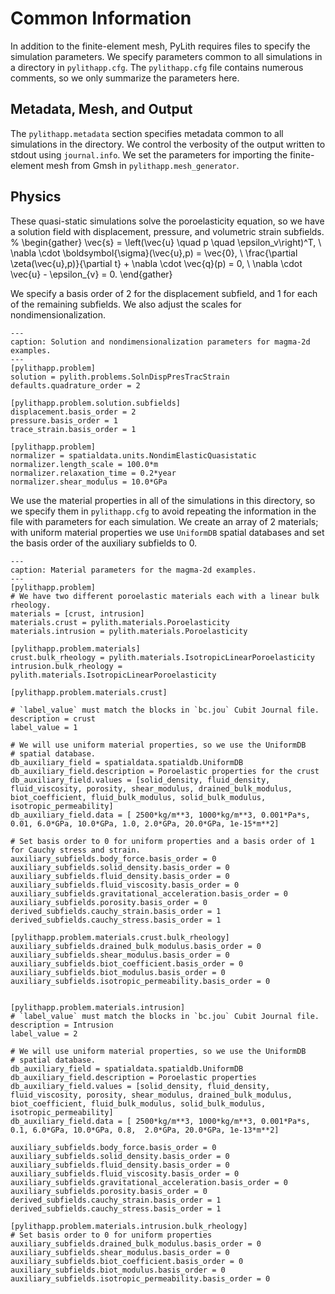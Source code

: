 # Common Information

In addition to the finite-element mesh, PyLith requires files to specify the simulation parameters.
We specify parameters common to all simulations in a directory in `pylithapp.cfg`.
The `pylithapp.cfg` file contains numerous comments, so we only summarize the parameters here.

## Metadata, Mesh, and Output

The `pylithapp.metadata` section specifies metadata common to all simulations in the directory.
We control the verbosity of the output written to stdout using `journal.info`.
We set the parameters for importing the finite-element mesh from Gmsh in `pylithapp.mesh_generator`. 

## Physics

These quasi-static simulations solve the poroelasticity equation, so we have a solution field with  displacement, pressure, and volumetric strain subfields.
%
\begin{gather}
\vec{s} = \left(\vec{u} \quad p \quad \epsilon_v\right)^T, \\
\nabla \cdot \boldsymbol{\sigma}(\vec{u},p) = \vec{0}, \\
\frac{\partial \zeta(\vec{u},p)}{\partial t} + \nabla \cdot \vec{q}(p) = 0, \\
\nabla \cdot \vec{u} - \epsilon_{v} = 0.
\end{gather}

We specify a basis order of 2 for the displacement subfield, and 1 for each of the remaining subfields.
We also adjust the scales for nondimensionalization.

```{code-block} cfg
---
caption: Solution and nondimensionalization parameters for magma-2d examples.
---
[pylithapp.problem]
solution = pylith.problems.SolnDispPresTracStrain
defaults.quadrature_order = 2

[pylithapp.problem.solution.subfields]
displacement.basis_order = 2
pressure.basis_order = 1
trace_strain.basis_order = 1

[pylithapp.problem]
normalizer = spatialdata.units.NondimElasticQuasistatic
normalizer.length_scale = 100.0*m
normalizer.relaxation_time = 0.2*year
normalizer.shear_modulus = 10.0*GPa
```

We use the material properties in all of the simulations in this directory, so we specify them in `pylithapp.cfg` to avoid repeating the information in the file with parameters for each simulation.
We create an array of 2 materials; with uniform material properties we use `UniformDB` spatial databases and set the basis order of the auxiliary subfields to 0.

```{code-block} cfg
---
caption: Material parameters for the magma-2d examples.
---
[pylithapp.problem]
# We have two different poroelastic materials each with a linear bulk rheology.
materials = [crust, intrusion]
materials.crust = pylith.materials.Poroelasticity
materials.intrusion = pylith.materials.Poroelasticity

[pylithapp.problem.materials]
crust.bulk_rheology = pylith.materials.IsotropicLinearPoroelasticity
intrusion.bulk_rheology = pylith.materials.IsotropicLinearPoroelasticity

[pylithapp.problem.materials.crust]

# `label_value` must match the blocks in `bc.jou` Cubit Journal file.
description = crust
label_value = 1

# We will use uniform material properties, so we use the UniformDB
# spatial database.
db_auxiliary_field = spatialdata.spatialdb.UniformDB
db_auxiliary_field.description = Poroelastic properties for the crust
db_auxiliary_field.values = [solid_density, fluid_density, fluid_viscosity, porosity, shear_modulus, drained_bulk_modulus, biot_coefficient, fluid_bulk_modulus, solid_bulk_modulus, isotropic_permeability]
db_auxiliary_field.data = [ 2500*kg/m**3, 1000*kg/m**3, 0.001*Pa*s, 0.01, 6.0*GPa, 10.0*GPa, 1.0, 2.0*GPa, 20.0*GPa, 1e-15*m**2]

# Set basis order to 0 for uniform properties and a basis order of 1 for Cauchy stress and strain.
auxiliary_subfields.body_force.basis_order = 0
auxiliary_subfields.solid_density.basis_order = 0
auxiliary_subfields.fluid_density.basis_order = 0
auxiliary_subfields.fluid_viscosity.basis_order = 0
auxiliary_subfields.gravitational_acceleration.basis_order = 0
auxiliary_subfields.porosity.basis_order = 0
derived_subfields.cauchy_strain.basis_order = 1
derived_subfields.cauchy_stress.basis_order = 1

[pylithapp.problem.materials.crust.bulk_rheology]
auxiliary_subfields.drained_bulk_modulus.basis_order = 0
auxiliary_subfields.shear_modulus.basis_order = 0
auxiliary_subfields.biot_coefficient.basis_order = 0
auxiliary_subfields.biot_modulus.basis_order = 0
auxiliary_subfields.isotropic_permeability.basis_order = 0


[pylithapp.problem.materials.intrusion]
# `label_value` must match the blocks in `bc.jou` Cubit Journal file.
description = Intrusion
label_value = 2

# We will use uniform material properties, so we use the UniformDB
# spatial database.
db_auxiliary_field = spatialdata.spatialdb.UniformDB
db_auxiliary_field.description = Poroelastic properties
db_auxiliary_field.values = [solid_density, fluid_density, fluid_viscosity, porosity, shear_modulus, drained_bulk_modulus, biot_coefficient, fluid_bulk_modulus, solid_bulk_modulus, isotropic_permeability]
db_auxiliary_field.data = [ 2500*kg/m**3, 1000*kg/m**3, 0.001*Pa*s, 0.1, 6.0*GPa, 10.0*GPa, 0.8,  2.0*GPa, 20.0*GPa, 1e-13*m**2]

auxiliary_subfields.body_force.basis_order = 0
auxiliary_subfields.solid_density.basis_order = 0
auxiliary_subfields.fluid_density.basis_order = 0
auxiliary_subfields.fluid_viscosity.basis_order = 0
auxiliary_subfields.gravitational_acceleration.basis_order = 0
auxiliary_subfields.porosity.basis_order = 0
derived_subfields.cauchy_strain.basis_order = 1
derived_subfields.cauchy_stress.basis_order = 1

[pylithapp.problem.materials.intrusion.bulk_rheology]
# Set basis order to 0 for uniform properties
auxiliary_subfields.drained_bulk_modulus.basis_order = 0
auxiliary_subfields.shear_modulus.basis_order = 0
auxiliary_subfields.biot_coefficient.basis_order = 0
auxiliary_subfields.biot_modulus.basis_order = 0
auxiliary_subfields.isotropic_permeability.basis_order = 0
```
